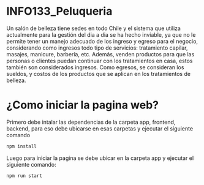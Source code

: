 # INFO133_Peluqueria
Un salón de belleza tiene sedes en todo Chile y el sistema que utiliza actualmente para la gestión del dia a dia se ha hecho inviable, ya que no le permite tener un manejo adecuado de los ingreso y egreso para el negocio, considerando como ingresos todo tipo de servicios: tratamiento capilar, masajes, manicure, barbería, etc. Además, venden productos para que las personas o clientes puedan continuar con los tratamientos en casa, estos también son considerados ingresos. Como egresos, se consideran los sueldos, y costos de los productos que se aplican en los tratamientos de belleza.

# ¿Como iniciar la pagina web?

Primero debe intalar las dependencias de la carpeta app, frontend, backend, para eso debe ubicarse en esas carpetas y ejecutar el siguiente comando
```bash
npm install
```

Luego para iniciar la pagina se debe ubicar en la carpeta app y ejecutar el siguiente comando:
```bash
npm run start
```


